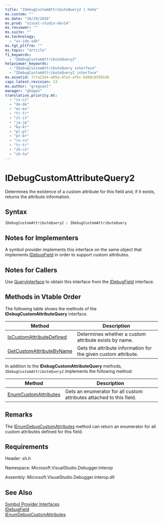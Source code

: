 ```yaml
---
title: "IDebugCustomAttributeQuery2 | hehe"
ms.custom: ""
ms.date: "10/19/2016"
ms.prod: "visual-studio-dev14"
ms.reviewer: ""
ms.suite: ""
ms.technology: 
  - "vs-ide-sdk"
ms.tgt_pltfrm: ""
ms.topic: "article"
f1_keywords: 
  - "IDebugCustomAttributeQuery2"
helpviewer_keywords: 
  - "IDebugCustomAttributeQuery interface"
  - "IDebugCustomAttributeQuery2 interface"
ms.assetid: 7cfa23e4-a05a-47a3-af6c-bd40c655014b
caps.latest.revision: 13
ms.author: "gregvanl"
manager: "ghogen"
translation.priority.mt: 
  - "cs-cz"
  - "de-de"
  - "es-es"
  - "fr-fr"
  - "it-it"
  - "ja-jp"
  - "ko-kr"
  - "pl-pl"
  - "pt-br"
  - "ru-ru"
  - "tr-tr"
  - "zh-cn"
  - "zh-tw"
---
```

# IDebugCustomAttributeQuery2
Determines the existence of a custom attribute for this field and, if it exists, returns the attribute information.  
  
## Syntax  
  
```  
IDebugCustomAttributeQuery2 : IDebugCustomAttributeQuery  
```  
  
## Notes for Implementers  
 A symbol provider implements this interface on the same object that implements [IDebugField](../extensibility-debugger-reference/idebugfield.md) in order to support custom attributes.  
  
## Notes for Callers  
 Use [QueryInterface](../Topic/QueryInterface.md) to obtain this interface from the [IDebugField](../extensibility-debugger-reference/idebugfield.md) interface.  
  
## Methods in Vtable Order  
 The following table shows the methods of the **IDebugCustomAttributeQuery** interface.  
  
|Method|Description|  
|------------|-----------------|  
|[IsCustomAttributeDefined](../extensibility-debugger-reference/idebugcustomattributequery2--iscustomattributedefined.md)|Determines whether a custom attribute exists by name.|  
|[GetCustomAttributeByName](../extensibility-debugger-reference/idebugcustomattributequery2--getcustomattributebyname.md)|Gets the attribute information for the given custom attribute.|  
  
 In addition to the **IDebugCustomAttributeQuery** methods, `IDebugCustomAttributeQuery2` implements the following method:  
  
|Method|Description|  
|------------|-----------------|  
|[EnumCustomAttributes](../extensibility-debugger-reference/idebugcustomattributequery2--enumcustomattributes.md)|Gets an enumerator for all custom attributes attached to this field.|  
  
## Remarks  
 The [IEnumDebugCustomAttributes](../extensibility-debugger-reference/ienumdebugcustomattributes.md) method can return an enumerator for all custom attributes defined for this field.  
  
## Requirements  
 Header: sh.h  
  
 Namespace: Microsoft.VisualStudio.Debugger.Interop  
  
 Assembly: Microsoft.VisualStudio.Debugger.Interop.dll  
  
## See Also  
 [Symbol Provider Interfaces](../extensibility-debugger-reference/symbol-provider-interfaces.md)   
 [IDebugField](../extensibility-debugger-reference/idebugfield.md)   
 [IEnumDebugCustomAttributes](../extensibility-debugger-reference/ienumdebugcustomattributes.md)